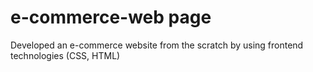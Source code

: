 # e-commerce-web page 
 Developed an e-commerce website from the scratch by using frontend technologies (CSS, HTML)
